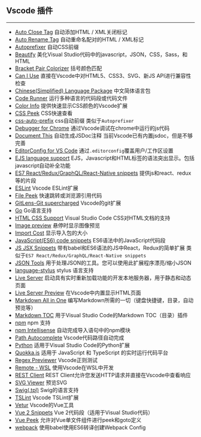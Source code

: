 ## Vscode 插件
------

* [Auto Close Tag](https://marketplace.visualstudio.com/items?itemName=formulahendry.auto-close-tag) 自动添加HTML / XML关闭标记
* [Auto Rename Tag](https://marketplace.visualstudio.com/items?itemName=formulahendry.auto-rename-tag) 自动重命名配对的HTML / XML标记
* [Autoprefixer](https://marketplace.visualstudio.com/items?itemName=mrmlnc.vscode-autoprefixer) 自动CSS前缀
* [Beautify](https://marketplace.visualstudio.com/items?itemName=HookyQR.beautify) 美化Visual Studio代码中的javascript，JSON，CSS，Sass，和HTML
* [Bracket Pair Colorizer](https://marketplace.visualstudio.com/items?itemName=CoenraadS.bracket-pair-colorizer) 括号颜色匹配
* [Can I Use](https://marketplace.visualstudio.com/items?itemName=akamud.vscode-caniuse) 直接在Vscode中对HTML5、CSS3、SVG、新JS API进行兼容性检查
* [Chinese(Simplified) Language Package](https://marketplace.visualstudio.com/items?itemName=MS-CEINTL.vscode-language-pack-zh-hans) 中文简体语言包
* [Code Runner](https://marketplace.visualstudio.com/items?itemName=formulahendry.code-runner) 运行多种语言的代码段或代码文件
* [Color Info](https://marketplace.visualstudio.com/items?itemName=bierner.color-info) 提供快速显示CSS颜色的Vscode扩展
* [CSS Peek](https://marketplace.visualstudio.com/items?itemName=pranaygp.vscode-css-peek) CSS快速查看
* [css-auto-prefix](https://marketplace.visualstudio.com/items?itemName=sporiley.css-auto-prefix) css自动前缀 类似于`Autoprefixer`
* [Debugger for Chrome](https://marketplace.visualstudio.com/items?itemName=msjsdiag.debugger-for-chrome) 通过Vscode调试在chrome中运行的js代码
* [Document This](https://marketplace.visualstudio.com/items?itemName=joelday.docthis) 自动生成JSDoc注释 当前Vscode已有内置jsdoc，但是不够完善
* [EditorConfig for VS Code](https://marketplace.visualstudio.com/items?itemName=EditorConfig.EditorConfig) 通过`.editorconfig`覆盖用户/工作区设置
* [EJS language support](https://marketplace.visualstudio.com/items?itemName=DigitalBrainstem.javascript-ejs-support) EJS，Javascript和HTML标签的语法突出显示。包括javascript自动补全功能
* [ES7 React/Redux/GraphQL/React-Native snippets](https://marketplace.visualstudio.com/items?itemName=dsznajder.es7-react-js-snippets) 提供js和react、redux等的片段
* [ESLint](https://marketplace.visualstudio.com/items?itemName=dbaeumer.vscode-eslint) Vscode ESLint扩展
* [File Peek](https://marketplace.visualstudio.com/items?itemName=abierbaum.vscode-file-peek) 快速跳转或浏览源引用代码
* [GitLens-Git supercharged](https://marketplace.visualstudio.com/items?itemName=eamodio.gitlens) Vscode的git扩展
* [Go](https://marketplace.visualstudio.com/items?itemName=ms-vscode.Go) Go语言支持
* [HTML CSS Support](https://marketplace.visualstudio.com/items?itemName=ecmel.vscode-html-css) Visual Studio Code CSS对HTML文档的支持
* [Image preview](https://marketplace.visualstudio.com/items?itemName=kisstkondoros.vscode-gutter-preview) 悬停时显示图像预览
* [Import Cost](https://marketplace.visualstudio.com/items?itemName=wix.vscode-import-cost) 显示导入包的大小
* [JavaScript(ES6) code snippets](https://marketplace.visualstudio.com/items?itemName=xabikos.JavaScriptSnippets) ES6语法中的JavaScript代码段
* [JS JSX Snippets](https://marketplace.visualstudio.com/items?itemName=skyran.js-jsx-snippets) 带有babel和ES6语法的JS中React，Redux的简单扩展 类似于`ES7 React/Redux/GraphQL/React-Native snippets`
* [JSON Tools](https://marketplace.visualstudio.com/items?itemName=eriklynd.json-tools) 用于处理JSON的工具。您可以使用此扩展程序漂亮/缩小JSON
* [language-stylus](https://marketplace.visualstudio.com/items?itemName=sysoev.language-stylus) stylus 语言支持
* [Live Server](https://marketplace.visualstudio.com/items?itemName=ritwickdey.LiveServer) 启动具有实时重新加载功能的开发本地服务器，用于静态和动态页面
* [Live Server Preview](https://marketplace.visualstudio.com/items?itemName=negokaz.live-server-preview) 在Vscode中内置显示HTML页面
* [Markdown All in One](https://marketplace.visualstudio.com/items?itemName=yzhang.markdown-all-in-one) 编写Markdown所需的一切（键盘快捷键，目录，自动预览等）
* [Markdown TOC](https://marketplace.visualstudio.com/items?itemName=AlanWalk.markdown-toc) 用于Visual Studio Code的Markdown TOC（目录）插件
* [npm](https://marketplace.visualstudio.com/items?itemName=eg2.vscode-npm-script) npm 支持
* [npm Intellisense](https://marketplace.visualstudio.com/items?itemName=christian-kohler.npm-intellisense) 自动完成导入语句中的npm模块
* [Path Autocomplete](https://marketplace.visualstudio.com/items?itemName=ionutvmi.path-autocomplete) Vscode代码路径自动完成
* [Python](https://marketplace.visualstudio.com/items?itemName=ms-python.python) 适用于Visual Studio Code的Python扩展
* [Quokka.js](https://marketplace.visualstudio.com/items?itemName=WallabyJs.quokka-vscode) 适用于 JavaScript 和 TypeScript 的实时运行代码平台
* [Regex Previewer](https://marketplace.visualstudio.com/items?itemName=chrmarti.regex) Vscode正则测试
* [Remote - WSL](https://marketplace.visualstudio.com/items?itemName=ms-vscode-remote.remote-wsl) 使用Vscode在WSL中开发
* [REST Client](https://marketplace.visualstudio.com/items?itemName=humao.rest-client) REST Client允许您发送HTTP请求并直接在Vscode中查看响应
* [SVG Viewer](https://marketplace.visualstudio.com/items?itemName=cssho.vscode-svgviewer) 预览SVG
* [Swig(.tpl)](https://marketplace.visualstudio.com/items?itemName=zhangciwu.swig-tpl) Swig的语言支持
* [TSLint](https://marketplace.visualstudio.com/items?itemName=ms-vscode.vscode-typescript-tslint-plugin) Vscode TSLint扩展
* [Vetur](https://marketplace.visualstudio.com/items?itemName=octref.vetur) Vscode的Vue工具
* [Vue 2 Snippets](https://marketplace.visualstudio.com/items?itemName=hollowtree.vue-snippets) Vue 2代码段（适用于Visual Studio代码）
* [Vue Peek](https://marketplace.visualstudio.com/items?itemName=dariofuzinato.vue-peek) 允许对Vue单文件组件进行peek和goto定义
* [webpack](https://marketplace.visualstudio.com/items?itemName=jeremyrajan.webpack) 使用babel使用ES6转译创建Webpack Config